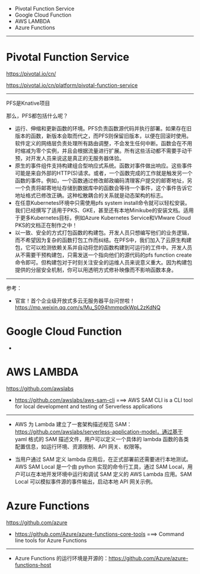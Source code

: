 * Pivotal Function Service
* Google Cloud Function
* AWS LAMBDA
* Azure Functions

---

# Pivotal Function Service

https://pivotal.io/cn/

https://pivotal.io/cn/platform/pivotal-function-service

---

PFS是Knative项目

那么，PFS都包括什么呢？
* 运行、伸缩和更新函数的环境。PFS负责函数源代码并执行部署。如果存在旧版本的函数，新版本会取而代之，而PFS则保留旧版本，以便在回滚时使用。软件定义的网络层负责处理所有路由调整，不会发生任何中断。函数会在不用时缩减为零个实例，并且会根据流量进行扩展。所有这些活动都不需要手动干预，对开发人员来说这是真正的无服务器体验。
* 原生的事件组件支持构建组合型响应式系统。函数对事件做出响应。这些事件可能是来自外部的HTTP(S)请求。或者，一个函数完成的工作就是触发另一个函数的事件。例如，一个函数通过修改邮政编码清理客户提交的邮寄地址，另一个负责将邮寄地址存储到数据库中的函数会等待一个事件，这个事件告诉它地址格式已修改正确。这种松散耦合的关系就是动态架构的标志。
* 在任意Kubernetes环境中只需使用pfs system install命令就可以轻松安装。我们已经撰写了适用于PKS、GKE，甚至还有本地Minikube的安装文档。适用于更多Kubernetes目标，例如Azure Kubernetes Service和VMware Cloud PKS的文档正在制作之中！
* 以一致、安全的方式打包函数的构建包。开发人员只想编写他们的业务逻辑，而不希望因为复杂的函数打包工作而纠结。在PFS中，我们加入了云原生构建包，它可以检测依赖关系并自动将您的函数构建到可运行的工件中。开发人员从不需要干预构建包，只需发送一个指向他们的源代码的pfs function create命令即可。但构建包对于时刻关注安全的运维人员来说意义重大。因为构建包提供的分层安全机制，你可以用透明方式修补映像而不影响函数本身。

---

参考： 
* 官宣！首个企业级开放式多云无服务器平台问世啦！https://mp.weixin.qq.com/s/Mu_S094hmmpdkWpL2zKdNQ

# Google Cloud Function

* 

# AWS LAMBDA

https://github.com/awslabs

* https://github.com/awslabs/aws-sam-cli ===> AWS SAM CLI is a CLI tool for local development and testing of Serverless applications

---

* AWS 为 Lambda 建立了一套架构描述规范 SAM：
https://github.com/awslabs/serverless-application-model，通过基于 yaml 格式的 SAM 描述文件，用户可以定义一个具体的 lambda 函数的各类配置信息，如运行环境、资源限制、API 网关、权限等。

* 当用户通过 SAM 定义 lambda 应用后，在正式部署前还需要进行本地测试。 AWS SAM Local 是一个由 python 实现的命令行工具，通过 SAM Local，用户可以在本地开发环境中运行和调试 SAM 定义的 AWS Lambda 应用。SAM Local 可以模拟事件源的事件输出，启动本地 API 网关示例。

# Azure Functions

https://github.com/azure

* https://github.com/Azure/azure-functions-core-tools ===> Command line tools for Azure Functions

---

* Azure Functions 的运行环境是开源的：https://github.com/Azure/azure-functions-host
